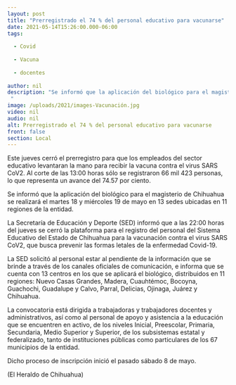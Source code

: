 ```yaml
---
layout: post
title: "Prerregistrado el 74 % del personal educativo para vacunarse"
date: 2021-05-14T15:26:00.000-06:00
tags:
  
  - Covid
  
  - Vacuna
  
  - docentes
  
author: nil
description: "Se informó que la aplicación del biológico para el magisterio de Chihuahua se realizará el martes 18 y miércoles 19 de mayo en 13 sedes ubicadas en 11 regiones de la entidad "
image: /uploads/2021/images-Vacunación.jpg
video: nil
audio: nil
alt: Prerregistrado el 74 % del personal educativo para vacunarse
front: false
section: Local
---
```


Este jueves cerró el prerregistro para que los empleados del sector educativo levantaran la mano para recibir la vacuna contra el virus SARS CoV2. Al corte de las 13:00 horas sólo se registraron 66 mil 423 personas, lo que representa un avance del 74.57 por ciento.

Se informó que la aplicación del biológico para el magisterio de Chihuahua se realizará el martes 18 y miércoles 19 de mayo en 13 sedes ubicadas en 11 regiones de la entidad.

La Secretaría de Educación y Deporte (SED) informó que a las 22:00 horas del jueves se cerró la plataforma para el registro del personal del Sistema Educativo del Estado de Chihuahua para la vacunación contra el virus SARS CoV2, que busca prevenir las formas letales de la enfermedad Covid-19.

La SED solicitó al personal estar al pendiente de la información que se brinde a través de los canales oficiales de comunicación, e informa que se cuenta con 13 centros en los que se aplicará el biológico, distribuidos en 11 regiones: Nuevo Casas Grandes, Madera, Cuauhtémoc, Bocoyna, Guachochi, Guadalupe y Calvo, Parral, Delicias, Ojinaga, Juárez y Chihuahua.

La convocatoria está dirigida a trabajadoras y trabajadores docentes y administrativos, así como al personal de apoyo y asistencia a la educación que se encuentren en activo, de los niveles Inicial, Preescolar, Primaria, Secundaria, Medio Superior y Superior, de los subsistemas estatal y federalizado, tanto de instituciones públicas como particulares de los 67 municipios de la entidad.

Dicho proceso de inscripción inició el pasado sábado 8 de mayo.

(El Heraldo de Chihuahua)